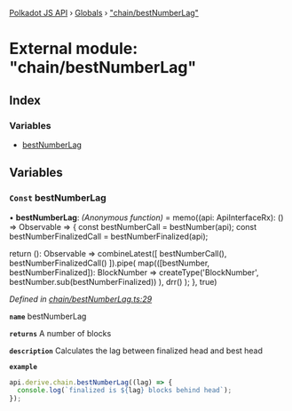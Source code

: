 [Polkadot JS API](../README.md) › [Globals](../globals.md) › ["chain/bestNumberLag"](_chain_bestnumberlag_.md)

# External module: "chain/bestNumberLag"

## Index

### Variables

* [bestNumberLag](_chain_bestnumberlag_.md#const-bestnumberlag)

## Variables

### `Const` bestNumberLag

• **bestNumberLag**: *(Anonymous function)* =  memo((api: ApiInterfaceRx): () => Observable<BlockNumber> => {
  const bestNumberCall = bestNumber(api);
  const bestNumberFinalizedCall = bestNumberFinalized(api);

  return (): Observable<BlockNumber> =>
    combineLatest([
      bestNumberCall(),
      bestNumberFinalizedCall()
    ]).pipe(
      map(([bestNumber, bestNumberFinalized]): BlockNumber =>
        createType('BlockNumber', bestNumber.sub(bestNumberFinalized))
      ),
      drr()
    );
}, true)

*Defined in [chain/bestNumberLag.ts:29](https://github.com/polkadot-js/api/blob/cba5710fec/packages/api-derive/src/chain/bestNumberLag.ts#L29)*

**`name`** bestNumberLag

**`returns`** A number of blocks

**`description`** Calculates the lag between finalized head and best head

**`example`** 
<BR>

```javascript
api.derive.chain.bestNumberLag((lag) => {
  console.log(`finalized is ${lag} blocks behind head`);
});
```
